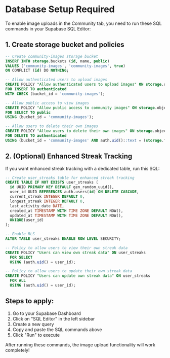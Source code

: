 # Database Setup Required

To enable image uploads in the Community tab, you need to run these SQL commands in your Supabase SQL Editor:

## 1. Create storage bucket and policies

```sql
-- Create community-images storage bucket
INSERT INTO storage.buckets (id, name, public)
VALUES ('community-images', 'community-images', true)
ON CONFLICT (id) DO NOTHING;

-- Allow authenticated users to upload images
CREATE POLICY "Allow authenticated users to upload images" ON storage.objects
FOR INSERT TO authenticated
WITH CHECK (bucket_id = 'community-images');

-- Allow public access to view images
CREATE POLICY "Allow public access to community images" ON storage.objects
FOR SELECT TO public
USING (bucket_id = 'community-images');

-- Allow users to delete their own images
CREATE POLICY "Allow users to delete their own images" ON storage.objects
FOR DELETE TO authenticated
USING (bucket_id = 'community-images' AND auth.uid()::text = (storage.foldername(name))[1]);
```

## 2. (Optional) Enhanced Streak Tracking

If you want enhanced streak tracking with a dedicated table, run this SQL:

```sql
-- Create user_streaks table for enhanced streak tracking
CREATE TABLE IF NOT EXISTS user_streaks (
  id UUID PRIMARY KEY DEFAULT gen_random_uuid(),
  user_id UUID REFERENCES auth.users(id) ON DELETE CASCADE,
  current_streak INTEGER DEFAULT 0,
  longest_streak INTEGER DEFAULT 0,
  last_activity_date DATE,
  created_at TIMESTAMP WITH TIME ZONE DEFAULT NOW(),
  updated_at TIMESTAMP WITH TIME ZONE DEFAULT NOW(),
  UNIQUE(user_id)
);

-- Enable RLS
ALTER TABLE user_streaks ENABLE ROW LEVEL SECURITY;

-- Policy to allow users to view their own streak data
CREATE POLICY "Users can view own streak data" ON user_streaks
  FOR SELECT
  USING (auth.uid() = user_id);

-- Policy to allow users to update their own streak data
CREATE POLICY "Users can update own streak data" ON user_streaks
  FOR ALL
  USING (auth.uid() = user_id);
```

## Steps to apply:
1. Go to your Supabase Dashboard
2. Click on "SQL Editor" in the left sidebar
3. Create a new query
4. Copy and paste the SQL commands above
5. Click "Run" to execute

After running these commands, the image upload functionality will work completely!